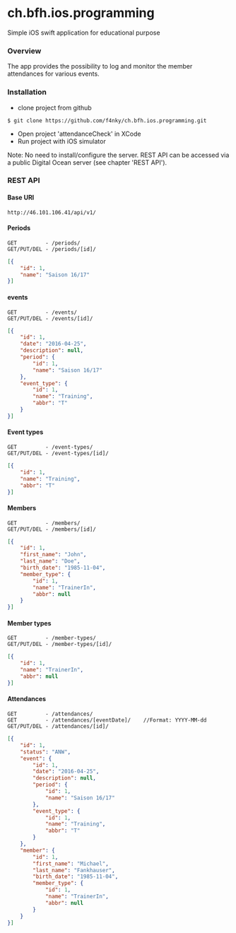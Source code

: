 # ch.bfh.ios.programming
Simple iOS swift application for educational purpose

### Overview
The app provides the possibility to log and monitor the member attendances for various events.

### Installation
- clone project from github
```
$ git clone https://github.com/f4nky/ch.bfh.ios.programming.git
```
- Open project 'attendanceCheck' in XCode
- Run project with iOS simulator

Note: No need to install/configure the server. REST API can be accessed via a public Digital Ocean server (see chapter 'REST API').

### REST API
#### Base URI
```
http://46.101.106.41/api/v1/
```
#### Periods
```
GET         - /periods/
GET/PUT/DEL - /periods/[id]/
```
```JSON
[{
    "id": 1,
    "name": "Saison 16/17"
}]
```
#### events
```
GET         - /events/
GET/PUT/DEL - /events/[id]/
```
```JSON
[{
    "id": 1,
    "date": "2016-04-25",
    "description": null,
    "period": {
        "id": 1,
        "name": "Saison 16/17"
    },
    "event_type": {
        "id": 1,
        "name": "Training",
        "abbr": "T"
    }
}]
```
#### Event types
```
GET         - /event-types/
GET/PUT/DEL - /event-types/[id]/
```
```JSON
[{
    "id": 1,
    "name": "Training",
    "abbr": "T"
}]
```
#### Members
```
GET         - /members/
GET/PUT/DEL - /members/[id]/
```
```JSON
[{
    "id": 1,
    "first_name": "John",
    "last_name": "Doe",
    "birth_date": "1985-11-04",
    "member_type": {
        "id": 1,
        "name": "TrainerIn",
        "abbr": null
    }
}]
```
#### Member types
```
GET         - /member-types/
GET/PUT/DEL - /member-types/[id]/
```
```JSON
[{
    "id": 1,
    "name": "TrainerIn",
    "abbr": null
}]
```
#### Attendances
```
GET         - /attendances/
GET         - /attendances/[eventDate]/    //Format: YYYY-MM-dd
GET/PUT/DEL - /attendances/[id]/
```
```JSON
[{
    "id": 1,
    "status": "ANW",
    "event": {
        "id": 1,
        "date": "2016-04-25",
        "description": null,
        "period": {
            "id": 1,
            "name": "Saison 16/17"
        },
        "event_type": {
            "id": 1,
            "name": "Training",
            "abbr": "T"
        }
    },
    "member": {
        "id": 1,
        "first_name": "Michael",
        "last_name": "Fankhauser",
        "birth_date": "1985-11-04",
        "member_type": {
            "id": 1,
            "name": "TrainerIn",
            "abbr": null
        }
    }
}]
```

